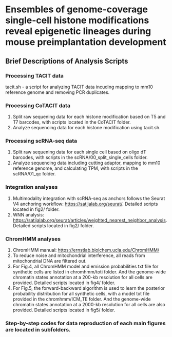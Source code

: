 # Ensembles of genome-coverage single-cell histone modifications reveal epigenetic lineages during mouse preimplantation development

## Brief Descriptions of Analysis Scripts

### Processing TACIT data
tacit.sh - a script for analyzing TACIT data incuding mapping to mm10 reference genome and removing PCR duplicates.

### Processing CoTACIT data
1. Split raw sequening data for each histone modification based on T5 and T7 barcodes, with scripts located in the CoTACIT folder.
2. Analyze sequencing data for each histone modification using tacit.sh.

### Processing scRNA-seq data
1. Split raw sequening data for each single cell based on oligo dT barcodes, with scripts in the scRNA/00_split_single_cells folder.
2. Analyze sequencing data including cutting adaptor, mapping to mm10 reference genome, and calculating TPM, with scripts in the scRNA/01_qc folder.

### Integration analyses
1. Multimodality integration with scRNA-seq as anchors follows the Seurat V4 anchoring workflow: https://satijalab.org/seurat/. Detailed scripts located in fig2/ folder.
2. WNN analysis: https://satijalab.org/seurat/articles/weighted_nearest_neighbor_analysis. Detailed scripts located in fig2/ folder.


### ChromHMM analyses
1. ChromHMM manual: https://ernstlab.biolchem.ucla.edu/ChromHMM/
2. To reduce noise and mitochondrial interference, all reads from mitochondrial DNA are filtered out.
3. For Fig.4, all ChromHMM model and emission probabilities txt file for synthetic cells are listed in chromhmm/toti folder. And the genome-wide chromatin states annotation at a 200-kb resolution for all cells are provided. Detailed scripts located in fig4/ folder.
4. For Fig.5, the forward-backward algorithm is used to learn the posterior probability distribution for all synthetic cells, with a model txt file provided in the chromhmm/ICM_TE folder. And the genome-wide chromatin states annotation at a 2000-kb resolution for all cells are also provided. Detailed scripts located in fig5/ folder.

### Step-by-step codes for data reproduction of each main figures are located in subfolders.
